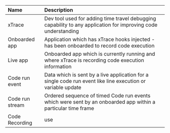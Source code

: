 
| Name            | Description                                                                                                   |
| :-------------- | :------------------------------------------------------------------------------------------------------------ |
| xTrace          | Dev tool used for adding time travel debugging capability to any application for improving code understanding |
| Onboarded app   | Application which has xTrace hooks injected - has been onboarded to record code execution                     |
| Live app        | Onboarded app which is currently running and where xTrace is recording code execution information             |
| Code run event  | Data which is sent by a live application for a single code run event like line execution or variable update   |
| Code run stream | Ordered sequence of timed Code run events which were sent by an onboarded app within a particular time frame  |
| Code Recording  | use                                                                                                           |